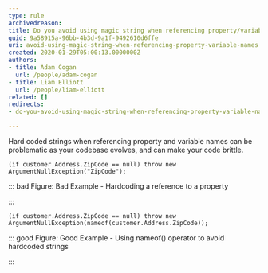 ```yaml
---
type: rule
archivedreason: 
title: Do you avoid using magic string when referencing property/variable names
guid: 9a58915a-96bb-4b3d-9a1f-9492610d6ffe
uri: avoid-using-magic-string-when-referencing-property-variable-names
created: 2020-01-29T05:00:13.0000000Z
authors:
- title: Adam Cogan
  url: /people/adam-cogan
- title: Liam Elliott
  url: /people/liam-elliott
related: []
redirects:
- do-you-avoid-using-magic-string-when-referencing-property-variable-names

---
```


Hard coded strings when referencing property and variable names can be problematic as your codebase evolves, and can make your code brittle.

<!--endintro-->



```
(if customer.Address.ZipCode == null) throw new ArgumentNullException("ZipCode");
```




::: bad
Figure: Bad Example - Hardcoding a reference to a property

:::



```
(if customer.Address.ZipCode == null) throw new ArgumentNullException(nameof(customer.Address.ZipCode));
```




::: good
Figure: Good Example - Using nameof() operator to avoid hardcoded strings

:::
